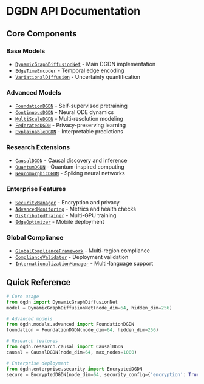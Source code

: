 # DGDN API Documentation

## Core Components

### Base Models
- [`DynamicGraphDiffusionNet`](core/dgdn.md) - Main DGDN implementation
- [`EdgeTimeEncoder`](core/temporal.md) - Temporal edge encoding
- [`VariationalDiffusion`](core/diffusion.md) - Uncertainty quantification

### Advanced Models
- [`FoundationDGDN`](advanced/foundation.md) - Self-supervised pretraining
- [`ContinuousDGDN`](advanced/continuous.md) - Neural ODE dynamics
- [`MultiScaleDGDN`](advanced/multiscale.md) - Multi-resolution modeling
- [`FederatedDGDN`](advanced/federated.md) - Privacy-preserving learning
- [`ExplainableDGDN`](advanced/explainable.md) - Interpretable predictions

### Research Extensions
- [`CausalDGDN`](research/causal.md) - Causal discovery and inference
- [`QuantumDGDN`](research/quantum.md) - Quantum-inspired computing
- [`NeuromorphicDGDN`](research/neuromorphic.md) - Spiking neural networks

### Enterprise Features
- [`SecurityManager`](enterprise/security.md) - Encryption and privacy
- [`AdvancedMonitoring`](enterprise/monitoring.md) - Metrics and health checks
- [`DistributedTrainer`](enterprise/distributed.md) - Multi-GPU training
- [`EdgeOptimizer`](enterprise/edge.md) - Mobile deployment

### Global Compliance
- [`GlobalComplianceFramework`](compliance/framework.md) - Multi-region compliance
- [`ComplianceValidator`](compliance/validator.md) - Deployment validation
- [`InternationalizationManager`](compliance/i18n.md) - Multi-language support

## Quick Reference

```python
# Core usage
from dgdn import DynamicGraphDiffusionNet
model = DynamicGraphDiffusionNet(node_dim=64, hidden_dim=256)

# Advanced models
from dgdn.models.advanced import FoundationDGDN
foundation = FoundationDGDN(node_dim=64, hidden_dim=256)

# Research features
from dgdn.research.causal import CausalDGDN
causal = CausalDGDN(node_dim=64, max_nodes=1000)

# Enterprise deployment
from dgdn.enterprise.security import EncryptedDGDN
secure = EncryptedDGDN(node_dim=64, security_config={'encryption': True})
```
